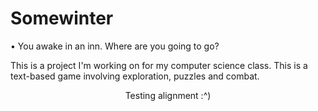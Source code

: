 # Somewinter

• You awake in an inn. Where are you going to go?

This is a project I'm working on for my computer science class. This is a text-based game involving exploration, puzzles and combat.
<div align = center> Testing alignment :^)</div>